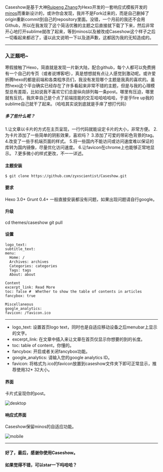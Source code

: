 

Caseshow是基于大神[Ruipeng Zhang](https://github.com/ppoffice)为Hexo开发的一套响应式模板开发的[minos](https://github.com/ppoffice/hexo-theme-minos)而重新设计的，或许你会发现，我并不是Fork过来的，而是自己删掉了origin重新commit到自己的repository里面。没错，一个月前的我还不会用Github，所以在我发现了这个简洁优雅的主题之后直接就下载了下来，然后非常开心地打开<!--more-->sublime就改了起来，等到minos以及被改成Caseshow这个样子之后一切看起来都迟了，谨以此文说明一下以及道声歉，这都因为我的无知造成的。

---
### 入正题吧~
寒假接触了Hexo，简直就是发现一片新大陆，配合github，每个人都可以免费拥有一个自己的专页（或者说博客吧），真是想想就有点让人感觉到激动呢。或许爱折腾hexo的都是前端和各类程序员们，我没有发现哪个主题是我真的喜欢的。虽然hexo这个平台确实已经存在了许多看起来非常不错的主题，但是与我的心理模型总有差距，比如说我不喜欢它们总是纵向排列每一条post。哪里有压迫，哪里就有反抗，我庆幸自己是个点了前端技能的交互哈哈哈哈哈，于是乎fire up我的sublime自己就干了起来。（哈哈其实说到底就是手痒了想打代码）

##### 多了些什么呢？
1.让文章以卡片的方式在主页呈现，一行代码就能设定卡片的大小，非常方便。
2.为卡片添加了一些简单的阴影效果，喜欢吗？
3.添加了可爱的带彩色背景的tag。
4.改变了一些手机端页面的样式。
5.将一些国内不能访问或访问速度难以保证的库转为国内镜像，尽量优化访问速度。
6.让favicon在chrome上也能够正常地显示。
7.更多微小的样式更改，不一一详述。


#### 主题安装


``` 
$ git clone https://github.com/zyxscientist/Caseshow.git
```

#### 要求
Hexo 3.0+
Grunt 0.4+
一般直接安装都没有问题，如果出现问题请自行google。

#### 升级
cd themes/caseshow
git pull

#### 设置



```Header
logo_text: 
subtitle_text: 
menu:
  Home: /
  Archives: archives
  Categories: categories
  Tags: tags
  About: about

Content
excerpt_link: Read More
toc: false #  Whether to show the table of contents in articles
fancybox: true

Miscellaneous
google_analytics:
favicon: /favicon.ico
```

---


- logo_text: 设置首页logo text，同时也是自适应移动设备之后menubar上显示的文字。
- excerpt_link: 在文章中插入<!-- more -->来让文章在首页仅显示你想要的到的长度。
- toc: table of content，你懂的。
- fancybox: 开启或者关闭fancybox功能。
- google_analytics: 请输入您的google analytics ID。
- favicon: 将格式为.ico的favicon放置到caseshow文件夹下即可正常显示，推荐使用32\* 32大小。


#### 界面
卡片式呈现你的post。

![desktop](http://7xrjhy.com1.z0.glb.clouddn.com/desktopdemo.png)


#### 响应式界面
Caseshow保留minos的自适应功能。

![mobile](http://7xrjhy.com1.z0.glb.clouddn.com/demomobile.png)


---
#### 好了，最后，感谢你使用Caseshow。
#### 如果觉得不错，可以star一下吗哈哈？







